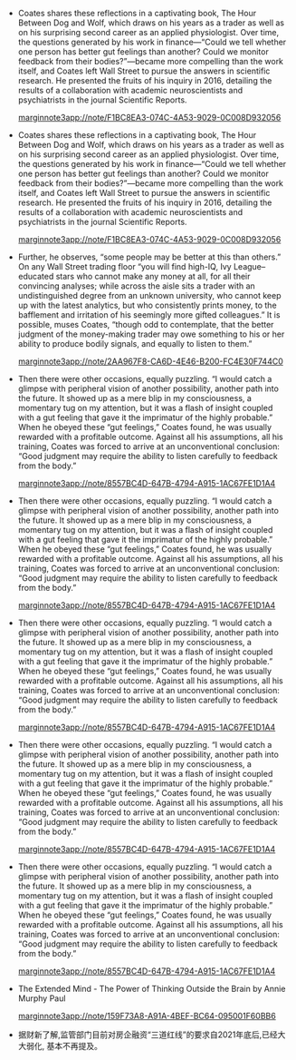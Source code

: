 - Coates shares these reflections in a captivating book, The Hour Between Dog and Wolf, which draws on his years as a trader as well as on his surprising second career as an applied physiologist. Over time, the questions generated by his work in finance—“Could we tell whether one person has better gut feelings than another? Could we monitor feedback from their bodies?”—became more compelling than the work itself, and Coates left Wall Street to pursue the answers in scientific research. He presented the fruits of his inquiry in 2016, detailing the results of a collaboration with academic neuroscientists and psychiatrists in the journal Scientific Reports.
  
  [marginnote3app://note/F1BC8EA3-074C-4A53-9029-0C008D932056](marginnote3app://note/F1BC8EA3-074C-4A53-9029-0C008D932056)
- Coates shares these reflections in a captivating book, The Hour Between Dog and Wolf, which draws on his years as a trader as well as on his surprising second career as an applied physiologist. Over time, the questions generated by his work in finance—“Could we tell whether one person has better gut feelings than another? Could we monitor feedback from their bodies?”—became more compelling than the work itself, and Coates left Wall Street to pursue the answers in scientific research. He presented the fruits of his inquiry in 2016, detailing the results of a collaboration with academic neuroscientists and psychiatrists in the journal Scientific Reports.
  
  [marginnote3app://note/F1BC8EA3-074C-4A53-9029-0C008D932056](marginnote3app://note/F1BC8EA3-074C-4A53-9029-0C008D932056)
- Further, he observes, “some people may be better at this than others.” On any Wall Street trading floor “you will find high-IQ, Ivy League–educated stars who cannot make any money at all, for all their convincing analyses; while across the aisle sits a trader with an undistinguished degree from an unknown university, who cannot keep up with the latest analytics, but who consistently prints money, to the bafflement and irritation of his seemingly more gifted colleagues.” It is possible, muses Coates, “though odd to contemplate, that the better judgment of the money-making trader may owe something to his or her ability to produce bodily signals, and equally to listen to them.”
  
  [marginnote3app://note/2AA967F8-CA6D-4E46-B200-FC4E30F744C0](marginnote3app://note/2AA967F8-CA6D-4E46-B200-FC4E30F744C0)
- Then there were other occasions, equally puzzling. “I would catch a glimpse with peripheral vision of another possibility, another path into the future. It showed up as a mere blip in my consciousness, a momentary tug on my attention, but it was a flash of insight coupled with a gut feeling that gave it the imprimatur of the highly probable.” When he obeyed these “gut feelings,” Coates found, he was usually rewarded with a profitable outcome. Against all his assumptions, all his training, Coates was forced to arrive at an unconventional conclusion: “Good judgment may require the ability to listen carefully to feedback from the body.”
  
  [marginnote3app://note/8557BC4D-647B-4794-A915-1AC67FE1D1A4](marginnote3app://note/8557BC4D-647B-4794-A915-1AC67FE1D1A4)
- Then there were other occasions, equally puzzling. “I would catch a glimpse with peripheral vision of another possibility, another path into the future. It showed up as a mere blip in my consciousness, a momentary tug on my attention, but it was a flash of insight coupled with a gut feeling that gave it the imprimatur of the highly probable.” When he obeyed these “gut feelings,” Coates found, he was usually rewarded with a profitable outcome. Against all his assumptions, all his training, Coates was forced to arrive at an unconventional conclusion: “Good judgment may require the ability to listen carefully to feedback from the body.”
  
  [marginnote3app://note/8557BC4D-647B-4794-A915-1AC67FE1D1A4](marginnote3app://note/8557BC4D-647B-4794-A915-1AC67FE1D1A4)
- Then there were other occasions, equally puzzling. “I would catch a glimpse with peripheral vision of another possibility, another path into the future. It showed up as a mere blip in my consciousness, a momentary tug on my attention, but it was a flash of insight coupled with a gut feeling that gave it the imprimatur of the highly probable.” When he obeyed these “gut feelings,” Coates found, he was usually rewarded with a profitable outcome. Against all his assumptions, all his training, Coates was forced to arrive at an unconventional conclusion: “Good judgment may require the ability to listen carefully to feedback from the body.”
  
  [marginnote3app://note/8557BC4D-647B-4794-A915-1AC67FE1D1A4](marginnote3app://note/8557BC4D-647B-4794-A915-1AC67FE1D1A4)
- Then there were other occasions, equally puzzling. “I would catch a glimpse with peripheral vision of another possibility, another path into the future. It showed up as a mere blip in my consciousness, a momentary tug on my attention, but it was a flash of insight coupled with a gut feeling that gave it the imprimatur of the highly probable.” When he obeyed these “gut feelings,” Coates found, he was usually rewarded with a profitable outcome. Against all his assumptions, all his training, Coates was forced to arrive at an unconventional conclusion: “Good judgment may require the ability to listen carefully to feedback from the body.”
  
  [marginnote3app://note/8557BC4D-647B-4794-A915-1AC67FE1D1A4](marginnote3app://note/8557BC4D-647B-4794-A915-1AC67FE1D1A4)
- Then there were other occasions, equally puzzling. “I would catch a glimpse with peripheral vision of another possibility, another path into the future. It showed up as a mere blip in my consciousness, a momentary tug on my attention, but it was a flash of insight coupled with a gut feeling that gave it the imprimatur of the highly probable.” When he obeyed these “gut feelings,” Coates found, he was usually rewarded with a profitable outcome. Against all his assumptions, all his training, Coates was forced to arrive at an unconventional conclusion: “Good judgment may require the ability to listen carefully to feedback from the body.”
  
  [marginnote3app://note/8557BC4D-647B-4794-A915-1AC67FE1D1A4](marginnote3app://note/8557BC4D-647B-4794-A915-1AC67FE1D1A4)
- The Extended Mind - The Power of Thinking Outside the Brain by Annie Murphy Paul
  
  
  [marginnote3app://note/159F73A8-A91A-4BEF-BC64-095001F60BB6](marginnote3app://note/159F73A8-A91A-4BEF-BC64-095001F60BB6)
-  据财新了解,监管部门目前对房企融资“三道红线”的要求自2021年底后,已经大大弱化, 基本不再提及。
